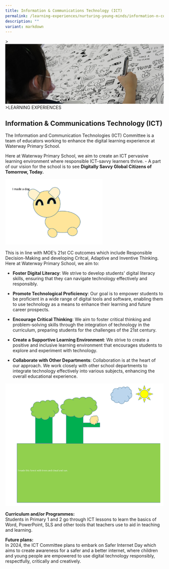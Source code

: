 ```yaml
---
title: Information & Communications Technology (ICT)
permalink: /learning-experiences/nurturing-young-minds/information-n-communications-technology-ict/
description: ""
variant: markdown
---
```

&gt;![](/images/Learning%20Experiences/learning-experiences_banner.jpg)
&gt;LEARNING EXPERIENCES

## Information &amp; Communications Technology (ICT)

The Information and Communication Technologies (ICT) Committee is a team of educators working to enhance the digital learning experience at Waterway Primary School.

Here at Waterway Primary School, we aim to create an ICT pervasive learning environment where responsible ICT-savvy learners thrive. -	A part of our vision for the school is to see **Digitally Savvy Global Citizens of Tomorrow, Today.** 

![](/images/Nurturing%20Young%20Minds/ICT/Dog.png)

This is in line with MOE’s 21st CC outcomes which include Responsible Decision-Making and developing Critcal, Adaptive and Inventive Thinking. Here at Waterway Primary School, we aim to: 

- **Foster Digital Literacy**: We strive to develop students' digital literacy skills, ensuring that they can navigate technology effectively and responsibly.

- **Promote Technological Proficiency**: Our goal is to empower students to be proficient in a wide range of digital tools and software, enabling them to use technology as a means to enhance their learning and future career prospects.

- **Encourage Critical Thinking**: We aim to foster critical thinking and problem-solving skills through the integration of technology in the curriculum, preparing students for the challenges of the 21st century.

-	**Create a Supportive Learning Environment**: We strive to create a positive and inclusive learning environment that encourages students to explore and experiment with technology.

-	**Collaborate with Other Departments**: Collaboration is at the heart of our approach. We work closely with other school departments to integrate technology effectively into various subjects, enhancing the overall educational experience.

![](/images/Nurturing%20Young%20Minds/ICT/Tree.png)

**Curriculum and/or Programmes:** <br>
Students in Primary 1 and 2 go through ICT lessons to learn the basics of Word, PowerPoint, SLS and other tools that teachers use to aid in teaching and learning.

**Future plans:** <br>
In 2024, the ICT Committee plans to embark on Safer Internet Day which aims to create awareness for a safer and a better internet, where children and young people are empowered to use digital technology responsibly, respectfully, critically and creatively.